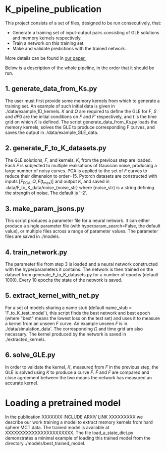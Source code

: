 # K_pipeline_publication

This project consists of a set of files, designed to be run consecutively, that:
- Generate a training set of input-output pairs consisting of GLE solutions and memory kernels respectively.
- Train a network on this training set.
- Make and validate predictions with the trained network.

More details can be found in [our paper.](https://arxiv.org/abs/2302.13682)

Below is a description of the whole pipeline, in the order that it should be run.

## 1. generate_data_from_Ks.py
The user must first provide some memory kernels from which to generate a training set. An example of such initial data is given in ./data/example_1D_kernels. $K$ and $\Omega$ are required to define the GLE for $F$, $S$ and $dF0$ are the initial conditions on $F$ and $F'$ respectively, and $t$ is the time grid on which $K$ is defined. The script generate_data_from_Ks.py loads the memory kernels, solves the GLE to produce corresponding F curves, and saves the output in ./data/example_GLE_data.

## 2. generate_F_to_K_datasets.py
The GLE solutions, $F$, and kernels, $K$, from the previous step are loaded. Each $F$ is subjected to multiple realisations of Gaussian noise, producing a large number of noisy curves. PCA is applied to the set of $F$ curves to reduce their dimension to order=15. Pytorch datasets are constructed with inputs $[F_{\text{PCA}},\Omega, F(t_{\text{max}})]$ and output $K$, and saved in .data/F_to_K_data/noise_{noise_str} where {noise_str} is a string defining the strength of noise. The default is '-2'.

## 3. make_param_jsons.py
This script produces a parameter file for a neural network. It can either produce a single parameter file (with hyperparam_search=False, the default value), or multiple files across a range of parameter values. The parameter files are saved in ./models.

## 4. train_network.py
The parameter file from step 3 is loaded and a neural network constructed with the hyperparameters it contains. The network is then trained on the dataset from generate_F_to_K_datasets.py for a number of epochs (default 1000). Every 10 epochs the state of the network is saved.

## 5. extract_kernel_with_net.py
For a set of models sharing a name stub (default name_stub = 'F_to_K_test_model'), this script finds the best network and best epoch (where "best" means the lowest loss on the test set) and uses it to measure a kernel from an unseen $F$ curve. An example unseen $F$ is in ./data/simulation_data'. The corresponding $\Omega$ and time grid are also necessary. The kernel produced by the network is saved in ./extracted_kernels.

## 6. solve_GLE.py
In order to validate the kernel, $K$, measured from $F$ in the previous step, the GLE is solved using $K$ to produce a curve $\hat{F}$. $\hat{F}$ and $F$ are compared and close agreement between the two means the network has measured an accurate kernel.

# Loading a pretrained model
In the publication XXXXXXX INCLUDE ARXIV LINK XXXXXXXXX we describe our work training a model to extract memory kernels from hard sphere MCT data. The trained model is available at XXXXXXXXXXXXXXXXXXXXXXX. The file load_a_state_dict.py demonstrates a minimal example of loading this trained model from the directory ./models/best_trained_model. 


